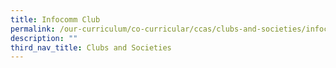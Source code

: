 ```yaml
---
title: Infocomm Club
permalink: /our-curriculum/co-curricular/ccas/clubs-and-societies/infocomm-club/
description: ""
third_nav_title: Clubs and Societies
---
```

